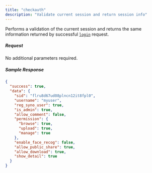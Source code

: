 ```yaml
---
title: "checkauth"
description: "Validate current session and return session info"
---
```


Performs a validation of the current session and returns the same information returned by
successful [`login`](/api/syno-photostation-auth/login) request.

##### Request #####

No additional parameters required.

##### Sample Response #####

```json
{
  "success": true,
  "data": {
    "sid": "flru8d67ud08plncn12it8fpl0",
    "username": "myuser",
    "reg_syno_user": true,
    "is_admin": true,
    "allow_comment": false,
    "permission": {
      "browse": true,
      "upload": true,
      "manage": true
    },
    "enable_face_recog": false,
    "allow_public_share": true,
    "allow_download": true,
    "show_detail": true
  }
}
```

